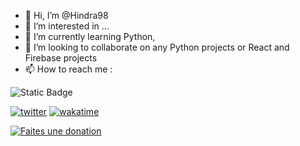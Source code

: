 - 👋 Hi, I’m @Hindra98
- 👀 I’m interested in ...
- 🌱 I’m currently learning Python, 
- 💞️ I’m looking to collaborate on any Python projects or React and Firebase projects
- 📫 How to reach me :


![Static Badge](https://img.shields.io/badge/Follow-Vadiny_Fotsing-blue?logo=linkedin&logoColor=%230A66C2)

[![twitter](https://img.shields.io/twitter/follow/vadinyfotsing?style=plastic&logo=x&labelColor=595959&color=595959)](https://twitter.com/vadinyfotsing)
[![wakatime](https://wakatime.com/badge/user/f3f16a13-c450-436f-a021-7344b984105f.svg)](https://wakatime.com/@f3f16a13-c450-436f-a021-7344b984105f)

[![Faites une donation](https://helloimjessa.files.wordpress.com/2021/06/bmc-button.png?w=300 "Payez moi un café SVP")](https://www.buymeacoffee.com/hindra98)

<!---
Hindra98/Hindra98 is a ✨ special ✨ repository because its `README.md` (this file) appears on your GitHub profile.
You can click the Preview link to take a look at your changes.
--->
